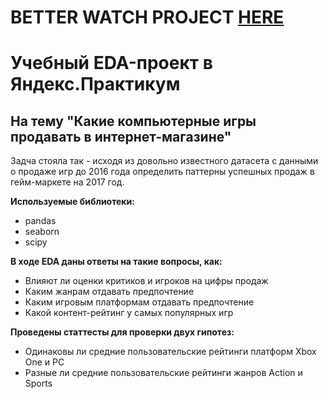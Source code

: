 # BETTER WATCH PROJECT [HERE](https://nbviewer.jupyter.org/github/ooohmygosha/DS_Projects_by_DurnikovG/blob/main/Game_Trends_Analyze/Game_Market_Analyze.ipynb)

# Учебный EDA-проект в Яндекс.Практикум
## На тему "Какие компьютерные игры продавать в интернет-магазине"

Задча стояла так - исходя из довольно известного датасета с данными о продаже игр до 2016 года определить паттерны успешных продаж в гейм-маркете на 2017 год. 

**Используемые библиотеки:**
* pandas
* seaborn
* scipy 

**В ходе EDA даны ответы на такие вопросы, как:**
* Влияют ли оценки критиков и игроков на цифры продаж
* Каким жанрам отдавать предпочтение  
* Каким игровым платформам отдавать предпочтение
* Какой контент-рейтинг у самых популярных игр

**Проведены статтесты для проверки двух гипотез:**
* Одинаковы ли средние пользовательские рейтинги платформ Xbox One и PC
* Разные ли средние пользовательские рейтинги жанров Action и Sports



